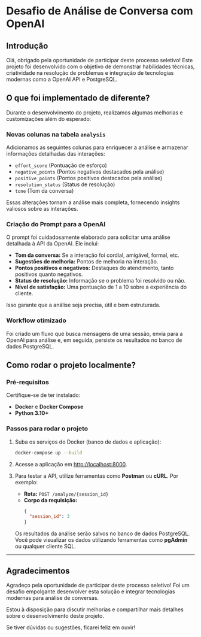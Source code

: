 # Desafio de Análise de Conversa com OpenAI

## Introdução

Olá, obrigado pela oportunidade de participar deste processo seletivo! Este projeto foi desenvolvido com o objetivo de demonstrar habilidades técnicas, criatividade na resolução de problemas e integração de tecnologias modernas como a OpenAI API e PostgreSQL.

## O que foi implementado de diferente?

Durante o desenvolvimento do projeto, realizamos algumas melhorias e customizações além do esperado:

### Novas colunas na tabela `analysis`
Adicionamos as seguintes colunas para enriquecer a análise e armazenar informações detalhadas das interações:
- `effort_score` (Pontuação de esforço)
- `negative_points` (Pontos negativos destacados pela análise)
- `positive_points` (Pontos positivos destacados pela análise)
- `resolution_status` (Status de resolução)
- `tone` (Tom da conversa)

Essas alterações tornam a análise mais completa, fornecendo insights valiosos sobre as interações.

### Criação do Prompt para a OpenAI
O prompt foi cuidadosamente elaborado para solicitar uma análise detalhada à API da OpenAI. Ele inclui:
- **Tom da conversa:** Se a interação foi cordial, amigável, formal, etc.
- **Sugestões de melhoria:** Pontos de melhoria na interação.
- **Pontos positivos e negativos:** Destaques do atendimento, tanto positivos quanto negativos.
- **Status de resolução:** Informação se o problema foi resolvido ou não.
- **Nível de satisfação:** Uma pontuação de 1 a 10 sobre a experiência do cliente.

Isso garante que a análise seja precisa, útil e bem estruturada.

### Workflow otimizado
Foi criado um fluxo que busca mensagens de uma sessão, envia para a OpenAI para análise e, em seguida, persiste os resultados no banco de dados PostgreSQL.

## Como rodar o projeto localmente?

### Pré-requisitos
Certifique-se de ter instalado:
- **Docker** e **Docker Compose**
- **Python 3.10+**

### Passos para rodar o projeto

1. Suba os serviços do Docker (banco de dados e aplicação):
   ```bash
   docker-compose up --build

2. Acesse a aplicação em [http://localhost:8000](http://localhost:8000).

3. Para testar a API, utilize ferramentas como **Postman** ou **cURL**. Por exemplo:

   - **Rota:** `POST /analyze/{session_id}`
   - **Corpo da requisição:**
     ```json
     {
       "session_id": 3
     }
     ```

   Os resultados da análise serão salvos no banco de dados PostgreSQL. Você pode visualizar os dados utilizando ferramentas como **pgAdmin** ou qualquer cliente SQL.

---

## Agradecimentos

Agradeço pela oportunidade de participar deste processo seletivo! Foi um desafio empolgante desenvolver esta solução e integrar tecnologias modernas para análise de conversas.

Estou à disposição para discutir melhorias e compartilhar mais detalhes sobre o desenvolvimento deste projeto.

Se tiver dúvidas ou sugestões, ficarei feliz em ouvir!

